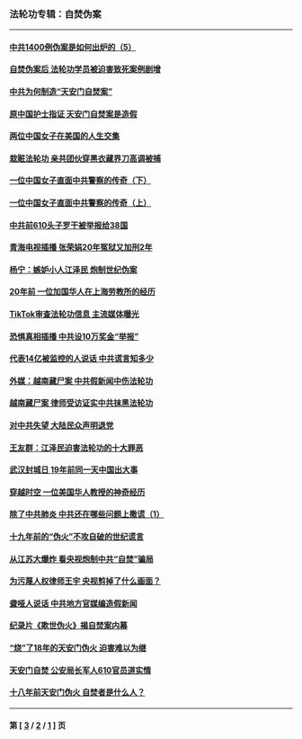 ### 法轮功专辑：自焚伪案
---
#### [中共1400例伪案是如何出炉的（5）](../../pages/nf5562/n13226831.md?01050430) 
#### [自焚伪案后 法轮功学员被迫害致死案例剧增](../../pages/nf5562/n13190600.md?01050430) 
#### [中共为何制造“天安门自焚案”](../../pages/nf5562/n13183270.md?01050430) 
#### [原中国护士指证 天安门自焚案是造假](../../pages/nf5562/n13172289.md?01050430) 
#### [两位中国女子在美国的人生交集](../../pages/nf5562/n13156138.md?01050430) 
#### [栽赃法轮功 亲共团伙穿黑衣藏界刀高调被捕](../../pages/nf5562/n13073780.md?01050430) 
#### [一位中国女子直面中共警察的传奇（下）](../../pages/nf5562/n12989706.md?01050430) 
#### [一位中国女子直面中共警察的传奇（上）](../../pages/nf5562/n12985072.md?01050430) 
#### [中共前610头子罗干被举报给38国](../../pages/nf5562/n12975419.md?01050430) 
#### [青海电视插播 张荣娟20年冤狱又加刑2年](../../pages/nf5562/n12738166.md?01050430) 
#### [杨宁：嫉妒小人江泽民 炮制世纪伪案](../../pages/nf5562/n12724108.md?01050430) 
#### [20年前 一位加国华人在上海劳教所的经历](../../pages/nf5562/n12707932.md?01050430) 
#### [TikTok审查法轮功信息 主流媒体曝光](../../pages/nf5562/n12362336.md?01050430) 
#### [恐惧真相插播 中共设10万奖金“举报”](../../pages/nf5562/n12306396.md?01050430) 
#### [代表14亿被监控的人说话 中共谎言知多少](../../pages/nf5562/n12297484.md?01050430) 
#### [外媒：越南藏尸案 中共假新闻中伤法轮功](../../pages/nf5562/n12264411.md?01050430) 
#### [越南藏尸案 律师受访证实中共抹黑法轮功](../../pages/nf5562/n12261878.md?01050430) 
#### [对中共失望 大陆民众声明退党](../../pages/nf5562/n12187315.md?01050430) 
#### [王友群：江泽民迫害法轮功的十大罪恶](../../pages/nf5562/n12169074.md?01050430) 
#### [武汉封城日 19年前同一天中国出大事](../../pages/nf5562/n12150901.md?01050430) 
#### [穿越时空  一位美国华人教授的神奇经历](../../pages/nf5562/n12097460.md?01050430) 
#### [除了中共肺炎 中共还在哪些问题上撒谎（1）](../../pages/nf5562/n11955770.md?01050430) 
#### [十九年前的“伪火”不攻自破的世纪谎言](../../pages/nf5562/n11813238.md?01050430) 
#### [从江苏大爆炸 看央视炮制中共“自焚”骗局](../../pages/nf5562/n11140275.md?01050430) 
#### [为污蔑人权律师王宇 央视剪掉了什么画面？](../../pages/nf5562/n11130142.md?01050430) 
#### [聋哑人说话 中共地方官媒编造假新闻](../../pages/nf5562/n11006067.md?01050430) 
#### [纪录片《欺世伪火》揭自焚案内幕](../../pages/nf5562/n11002664.md?01050430) 
#### [“烧”了18年的天安门伪火 迫害难以为继](../../pages/nf5562/n10996660.md?01050430) 
#### [天安门自焚 公安局长军人610官员道实情](../../pages/nf5562/n10997098.md?01050430) 
#### [十八年前天安门伪火 自焚者是什么人？](../../pages/nf5562/n10996556.md?01050430) 

---
#### 第 [ [3](./3.md?01050430) / [2](./2.md?01050430) / [1](./1.md?01050430) ] 页
